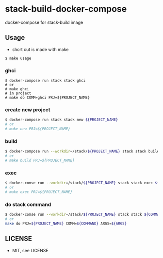 # stack-build-docker-compose
docker-compose for stack-build image

## Usage
* short cut is made with make
```
$ make usage
```
### ghci
```
$ docker-compose run stack stack ghci
# or
# make ghci
# in project
# make do COMM=ghci PRJ=${PROJECT_NAME}
```
### create new project
```sh
$ docker-compose run stack stack new ${PROJECT_NAME}
# or 
# make new PRJ=${PROJECT_NAME}
```
### build
```sh
$ docker-compose run --workdir=/stack/${PROJECT_NAME} stack stack build
# or
# make build PRJ=${PROJECT_NAME}
```
### exec
```sh
$ docker-comse run --workdir=/stack/${PROJECT_NAME} stack stack exec ${PROJECT_NAME}-exe
# or
# make exec PRJ=${PROJECT_NAME}
```
### do stack command
```sh
$ docker-comse run --workdir=/stack/${PROJECT_NAME} stack stack ${COMMAND} ${ARGS}
# or
make do PRJ=${PROJECT_NAME} COMM=${COMMAND} ARGS=${ARGS}
```
## LICENSE
* MIT, see LICENSE
